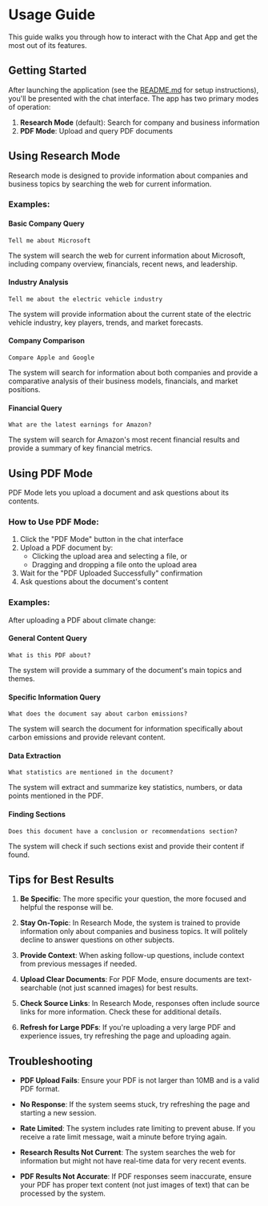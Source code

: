 # Usage Guide

This guide walks you through how to interact with the Chat App and get the most out of its features.

## Getting Started

After launching the application (see the [README.md](README.md) for setup instructions), you'll be presented with the chat interface. The app has two primary modes of operation:

1. **Research Mode** (default): Search for company and business information
2. **PDF Mode**: Upload and query PDF documents

## Using Research Mode

Research mode is designed to provide information about companies and business topics by searching the web for current information.

### Examples:

#### Basic Company Query
```
Tell me about Microsoft
```
The system will search the web for current information about Microsoft, including company overview, financials, recent news, and leadership.

#### Industry Analysis
```
Tell me about the electric vehicle industry
```
The system will provide information about the current state of the electric vehicle industry, key players, trends, and market forecasts.

#### Company Comparison
```
Compare Apple and Google
```
The system will search for information about both companies and provide a comparative analysis of their business models, financials, and market positions.

#### Financial Query
```
What are the latest earnings for Amazon?
```
The system will search for Amazon's most recent financial results and provide a summary of key financial metrics.

## Using PDF Mode

PDF Mode lets you upload a document and ask questions about its contents.

### How to Use PDF Mode:

1. Click the "PDF Mode" button in the chat interface
2. Upload a PDF document by:
   - Clicking the upload area and selecting a file, or
   - Dragging and dropping a file onto the upload area
3. Wait for the "PDF Uploaded Successfully" confirmation
4. Ask questions about the document's content

### Examples:

After uploading a PDF about climate change:

#### General Content Query
```
What is this PDF about?
```
The system will provide a summary of the document's main topics and themes.

#### Specific Information Query
```
What does the document say about carbon emissions?
```
The system will search the document for information specifically about carbon emissions and provide relevant content.

#### Data Extraction
```
What statistics are mentioned in the document?
```
The system will extract and summarize key statistics, numbers, or data points mentioned in the PDF.

#### Finding Sections
```
Does this document have a conclusion or recommendations section?
```
The system will check if such sections exist and provide their content if found.

## Tips for Best Results

1. **Be Specific**: The more specific your question, the more focused and helpful the response will be.

2. **Stay On-Topic**: In Research Mode, the system is trained to provide information only about companies and business topics. It will politely decline to answer questions on other subjects.

3. **Provide Context**: When asking follow-up questions, include context from previous messages if needed.

4. **Upload Clear Documents**: For PDF Mode, ensure documents are text-searchable (not just scanned images) for best results.

5. **Check Source Links**: In Research Mode, responses often include source links for more information. Check these for additional details.

6. **Refresh for Large PDFs**: If you're uploading a very large PDF and experience issues, try refreshing the page and uploading again.

## Troubleshooting

- **PDF Upload Fails**: Ensure your PDF is not larger than 10MB and is a valid PDF format.
  
- **No Response**: If the system seems stuck, try refreshing the page and starting a new session.
  
- **Rate Limited**: The system includes rate limiting to prevent abuse. If you receive a rate limit message, wait a minute before trying again.
  
- **Research Results Not Current**: The system searches the web for information but might not have real-time data for very recent events.
  
- **PDF Results Not Accurate**: If PDF responses seem inaccurate, ensure your PDF has proper text content (not just images of text) that can be processed by the system.
